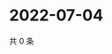 # 2022-07-04

共 0 条

<!-- BEGIN WEIBO -->
<!-- 最后更新时间 Mon Jul 04 2022 08:33:40 GMT+0800 (China Standard Time) -->

<!-- END WEIBO -->
